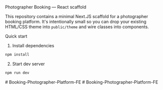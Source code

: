 Photographer Booking — React scaffold

This repository contains a minimal Next.JS scaffold for a photographer booking platform. It's intentionally small so you can drop your existing HTML/CSS theme into `public/theme` and wire classes into components.

Quick start

1. Install dependencies

```bash
npm install
```

2. Start dev server

```bash
npm run dev
```
#   B o o k i n g - P h o t o g r a p h e r - P l a t f o r m - F E  
 #   B o o k i n g - P h o t o g r a p h e r - P l a t f o r m - F E  
 